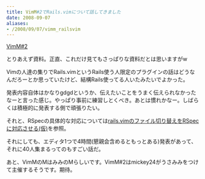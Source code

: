 ```yaml
---
title: VimM#2でRails.vimについて話してきました
date: 2008-09-07
aliases:
- /2008/09/07/vimm_railsvim
---
```

<a href="http://wiki.livedoor.jp/biowithit/d/VimM%232">VimM#2</a>

とりあえず資料。正直、これだけ見てもさっぱりな資料だとは思いますがw


Vimの人達の集りでRails.vimというRails使う人限定のプラグインの話はどうなんだろーとか思っていたけど、結構Rails使ってる人いたみたいでよかった。

発表内容自体はかなりgdgdというか、伝えたいことをうまく伝えられなかったなーと言った感じ。やっぱり事前に練習しとくべき。あとは慣れかなー。しばらくは積極的に発表する側で頑張りたい。

それと、RSpecの具体的な対応については<a href="http://ukstudio.jp/2008/06/05/rails_vim_rspec/">rails.vimのファイル切り替えをRSpecに対応させる(仮)</a>を参照。

それにしても、エディタ1つで4時間(懇親会含めるともっとある)発表があって、それに40人集まるってのもすごい話だ。

あと、VimMのMはみみのMらしいです。VimM#2はmickey24がうさみみをつけて主催するそうです。期待。